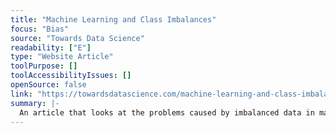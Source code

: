 ```yaml
---
title: "Machine Learning and Class Imbalances"
focus: "Bias"
source: "Towards Data Science"
readability: ["E"]
type: "Website Article"
toolPurpose: []
toolAccessibilityIssues: []
openSource: false
link: "https://towardsdatascience.com/machine-learning-and-class-imbalances-eacb296e776f"
summary: |-
  An article that looks at the problems caused by imbalanced data in machine learning and how those issues can be addressed.
---
```


